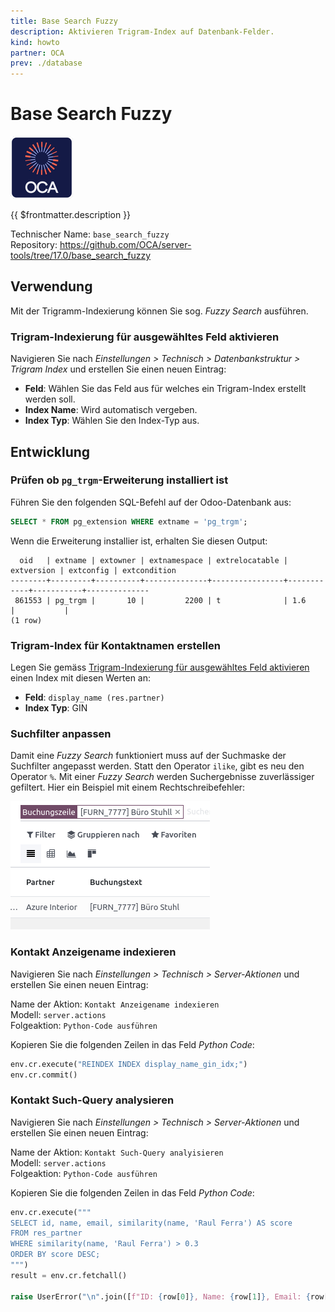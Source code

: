 ```yaml
---
title: Base Search Fuzzy
description: Aktivieren Trigram-Index auf Datenbank-Felder.
kind: howto
partner: OCA
prev: ./database
---
```

# Base Search Fuzzy
![icon_oca_app](attachments/icon_oca_app.png)

{{ $frontmatter.description }}

Technischer Name: `base_search_fuzzy`\
Repository: <https://github.com/OCA/server-tools/tree/17.0/base_search_fuzzy>

## Verwendung

Mit der Trigramm-Indexierung können Sie sog. *Fuzzy Search* ausführen.

### Trigram-Indexierung für ausgewähltes Feld aktivieren

Navigieren Sie nach *Einstellungen > Technisch > Datenbankstruktur > Trigram Index* und erstellen Sie einen neuen Eintrag:

* **Feld**: Wählen Sie das Feld aus für welches ein Trigram-Index erstellt werden soll.
* **Index Name**: Wird automatisch vergeben.
* **Index Typ**: Wählen Sie den Index-Typ aus.

## Entwicklung

### Prüfen ob `pg_trgm`-Erweiterung installiert ist

Führen Sie den folgenden SQL-Befehl auf der Odoo-Datenbank aus:

```sql
SELECT * FROM pg_extension WHERE extname = 'pg_trgm';
```

Wenn die Erweiterung installier ist, erhalten Sie diesen Output:

```
  oid   | extname | extowner | extnamespace | extrelocatable | extversion | extconfig | extcondition
--------+---------+----------+--------------+----------------+------------+-----------+--------------
 861553 | pg_trgm |       10 |         2200 | t              | 1.6        |           |
(1 row)
```

### Trigram-Index für Kontaktnamen erstellen

Legen Sie gemäss [Trigram-Indexierung für ausgewähltes Feld aktivieren](#Trigram-Indexierung%20für%20ausgewähltes%20Feld%20aktivieren) einen Index mit diesen Werten an:

* **Feld**: `display_name (res.partner)`
* **Index Typ**: GIN

### Suchfilter anpassen

Damit eine *Fuzzy Search* funktioniert muss auf der Suchmaske der Suchfilter  angepasst werden. Statt den Operator `ilike`, gibt es neu den Operator `%`. Mit einer *Fuzzy Search* werden Suchergebnisse zuverlässiger gefiltert. Hier ein Beispiel mit einem Rechtschreibefehler:

![](attachments/Base%20Search%20Fuzzy.png)

### Kontakt Anzeigename indexieren

Navigieren Sie nach *Einstellungen > Technisch > Server-Aktionen* und erstellen Sie einen neuen Eintrag:

Name der Aktion: `Kontakt Anzeigename indexieren`\
Modell: `server.actions`\
Folgeaktion: `Python-Code ausführen`

Kopieren Sie die folgenden Zeilen in das Feld *Python Code*:

```python
env.cr.execute("REINDEX INDEX display_name_gin_idx;")
env.cr.commit()
```

### Kontakt Such-Query analysieren

Navigieren Sie nach *Einstellungen > Technisch > Server-Aktionen* und erstellen Sie einen neuen Eintrag:

Name der Aktion: `Kontakt Such-Query analyisieren`\
Modell: `server.actions`\
Folgeaktion: `Python-Code ausführen`

Kopieren Sie die folgenden Zeilen in das Feld *Python Code*:

```python
env.cr.execute("""
SELECT id, name, email, similarity(name, 'Raul Ferra') AS score
FROM res_partner
WHERE similarity(name, 'Raul Ferra') > 0.3
ORDER BY score DESC;
""")
result = env.cr.fetchall()

raise UserError("\n".join([f"ID: {row[0]}, Name: {row[1]}, Email: {row[2]}, Score: {row[3]}" for row in result]))
```

